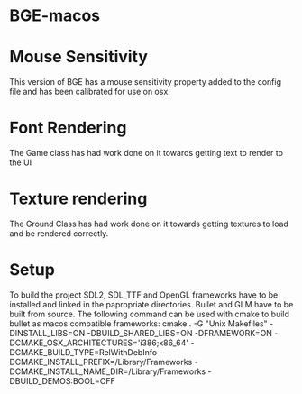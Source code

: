 # BGE-macos

# Mouse Sensitivity
This version of BGE has a mouse sensitivity property added to the config file and has been calibrated for use on osx.

# Font Rendering
The Game class has had work done on it towards getting text to render to the UI

# Texture rendering
The Ground Class has had work done on it towards getting textures to load and be rendered correctly.

# Setup
To build the project SDL2, SDL_TTF and OpenGL frameworks have to be installed and linked in the papropriate directories. Bullet and GLM have to be built from source. The following command can be used with cmake to build bullet as macos compatible frameworks: cmake . -G "Unix Makefiles" -DINSTALL_LIBS=ON -DBUILD_SHARED_LIBS=ON     -DFRAMEWORK=ON  -DCMAKE_OSX_ARCHITECTURES='i386;x86_64'     -DCMAKE_BUILD_TYPE=RelWithDebInfo -DCMAKE_INSTALL_PREFIX=/Library/Frameworks     -DCMAKE_INSTALL_NAME_DIR=/Library/Frameworks -DBUILD_DEMOS:BOOL=OFF
